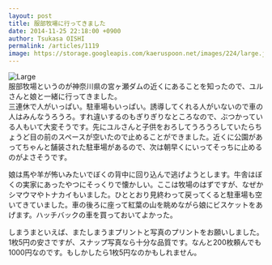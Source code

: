 ```yaml
---
layout: post
title: 服部牧場に行ってきました
date: 2014-11-25 22:18:00 +0900
author: Tsukasa OISHI
permalink: /articles/1119
image: https://storage.googleapis.com/kaeruspoon.net/images/224/large.jpg?1416921498
---
```



![Large](https://storage.googleapis.com/kaeruspoon.net/images/224/large.jpg?1416921498)  
服部牧場というのが神奈川県の宮ヶ瀬ダムの近くにあることを知ったので、ユルさんと娘と一緒に行ってきました。  
三連休で人がいっぱい。駐車場もいっぱい。誘導してくれる人がいないので車の人はみんなうろうろ。すれ違いするのもぎりぎりなところなので、ぶつかっている人もいて大変そうです。先にユルさんと子供をおろしてうろうろしていたらちょうど目の前のスペースが空いたので止めることができました。近くに公園があってちゃんと舗装された駐車場があるので、次は朝早くにいってそっちに止めるのがよさそうです。  

娘は馬や羊が怖いみたいでぼくの背中に回り込んで逃げようとします。牛舎はぼくの実家にあったやつにそっくりで懐かしい。ここは牧場のはずですが、なぜかシマウマやトナカイもいました。ひととおり見終わって戻ってくると駐車場も空いてきていました。車の後ろに座って紅葉の山を眺めながら娘にビスケットをあげます。ハッチバックの車を買っておいてよかった。  

しまうまといえば、またしまうまプリントと写真のプリントをお願いしました。1枚5円の安さですが、スナップ写真なら十分な品質です。なんと200枚頼んでも1000円なのです。もしかしたら1枚5円なのかもしれません。  
